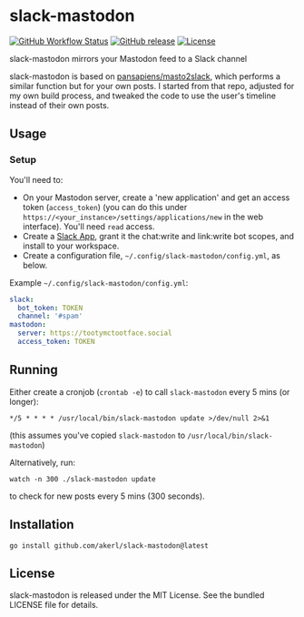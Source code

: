 slack-mastodon
=========

[![GitHub Workflow Status](https://img.shields.io/github/actions/workflow/status/akerl/slack-mastodon/build.yml?branch=main)](https://github.com/akerl/slack-mastodon/actions)
[![GitHub release](https://img.shields.io/github/release/akerl/slack-mastodon.svg)](https://github.com/akerl/slack-mastodon/releases)
[![License](https://img.shields.io/github/license/akerl/slack-mastodon)](https://github.com/akerl/slack-mastodon/blob/master/LICENSE)

slack-mastodon mirrors your Mastodon feed to a Slack channel

slack-mastodon is based on [pansapiens/masto2slack](https://github.com/pansapiens/masto2slack), which performs a similar function but for your own posts. I started from that repo, adjusted for my own build process, and tweaked the code to use the user's timeline instead of their own posts.

## Usage

### Setup

You'll need to:

* On your Mastodon server, create a 'new application' and get an access token (`access_token`) (you can do this under `https://<your_instance>/settings/applications/new` in the web interface). You'll need `read` access.
* Create a [Slack App](https://api.slack.com/apps?new_app=1), grant it the chat:write and link:write bot scopes, and install to your workspace.
* Create a configuration file, `~/.config/slack-mastodon/config.yml`, as below.

Example `~/.config/slack-mastodon/config.yml`:

```yaml
slack:
  bot_token: TOKEN
  channel: '#spam'
mastodon:
  server: https://tootymctootface.social
  access_token: TOKEN
```

## Running

Either create a cronjob (`crontab -e`) to call `slack-mastodon` every 5 mins (or longer):

```
*/5 * * * * /usr/local/bin/slack-mastodon update >/dev/null 2>&1
```
(this assumes you've copied `slack-mastodon` to `/usr/local/bin/slack-mastodon`)

Alternatively, run:

`watch -n 300 ./slack-mastodon update`

to check for new posts every 5 mins (300 seconds).

## Installation

```
go install github.com/akerl/slack-mastodon@latest
```

## License

slack-mastodon is released under the MIT License. See the bundled LICENSE file for details.

